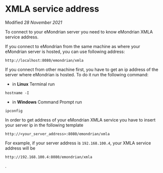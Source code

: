 XMLA service address
============
Modified *28 November 2021*

To connect to your eMondrian server you need to know eMondrian XMLA service address. 

If you connect to eMondrian from the same machine as where your eMondrian server is hosted, you can use following address:
``` plaintext
http://localhost:8080/emondrian/xmla
```
If you connect from other machine first, you have to get an ip address of the server where eMondrian is hosted. To do it run the following command:

* in **Linux** Terminal run 
``` plaintext
hostname -I
```
* in **Windows** Command Prompt run
``` plaintext
ipconfig
```

In order to get address of your eMondrian XMLA service you have to insert your server ip in the following template
``` plaintext
http://<your_server_address>:8080/emondrian/xmla
```
For example, if your server address is `192.168.100.4`, your XMLA service address will be 
``` plaintext
http://192.168.100.4:8080/emondrian/xmla
```
.
